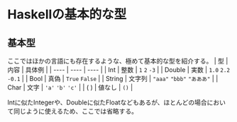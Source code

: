 # Haskellの基本的な型

## 基本型
ここではほかの言語にも存在するような、極めて基本的な型を紹介する。
| 型 | 内容 | 具体例 |
| ---- | ---- | ---- |
| Int | 整数 | `1` `2` `-3` |
| Double | 実数 | `1.0` `2.2` `-0.1` |
| Bool | 真偽 | `True` `False` |
| String | 文字列 | `"aaa"` `"bbb"` `"あああ"` |
| Char | 文字 | `'a'` `'b'` `'c'` |
| ( ) | 値なし | `()` |

Intに似たIntegerや、Doubleに似たFloatなどもあるが、ほとんどの場合において同じように使えるため、ここでは省略する。
